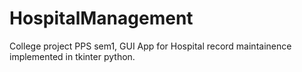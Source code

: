 # HospitalManagement
College project PPS sem1, 
GUI App for Hospital record maintainence implemented in tkinter python.
